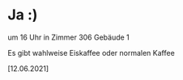 
# Ja :)

um 16 Uhr
in Zimmer 306 Gebäude 1

Es gibt wahlweise Eiskaffee oder normalen Kaffee

[12.06.2021]

